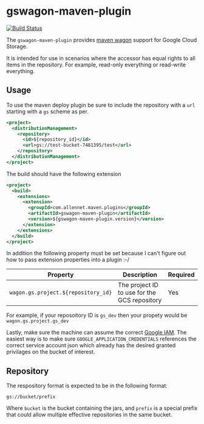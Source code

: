 # gswagon-maven-plugin

[![Build Status](https://travis-ci.org/drcrallen/gswagon-maven-plugin.svg?branch=master)](https://travis-ci.org/drcrallen/gswagon-maven-plugin)

The `gswagon-maven-plugin` provides [maven wagon](http://maven.apache.org/wagon/) support for Google Cloud Storage.

It is intended for use in scenarios where the accessor has equal rights to all items in the repository. For example, read-only everything or read-write everything.

## Usage
To use the maven deploy plugin be sure to include the repository with a `url` starting with a `gs` scheme as per.
```xml
<project>
  <distributionManagement>
    <repository>
      <id>${repository_id}</id>
      <url>gs://test-bucket-7481395/test</url>
    </repository>
  </distributionManagement>
</project>
```

The build should have the following extension

```xml
<project>
  <build>
    <extensions>
      <extension>
        <groupId>com.allennet.maven.plugins</groupId>
        <artifactId>gswagon-maven-plugin</artifactId>
        <version>${gswagon-maven-plugin.version}</version>
      </extension>
    </extensions>
  </build>
</project>
```

In addition the following property must be set because I can't figure out how to pass extension properties into a plugin :-/

|Property|Description|Required|
|--------|-----------|--------|
|`wagon.gs.project.${repository_id}`|The project ID to use for the GCS repository|Yes|

For example, if your reposoitory ID is `gs_dev` then your propety would be `wagon.gs.project.gs_dev`

Lastly, make sure the machine can assume the correct [Google IAM](https://developers.google.com/identity/protocols/application-default-credentials). The easiest way is to make sure `GOOGLE_APPLICATION_CREDENTIALS` references the correct service account json which already has the desired granted privilages on the bucket of interest.

## Repository
The respository format is expected to be in the following format:

```
gs://bucket/prefix
```
Where `bucket` is the bucket containing the jars, and `prefix` is a special prefix that could allow multiple effective repositories in the same bucket.
